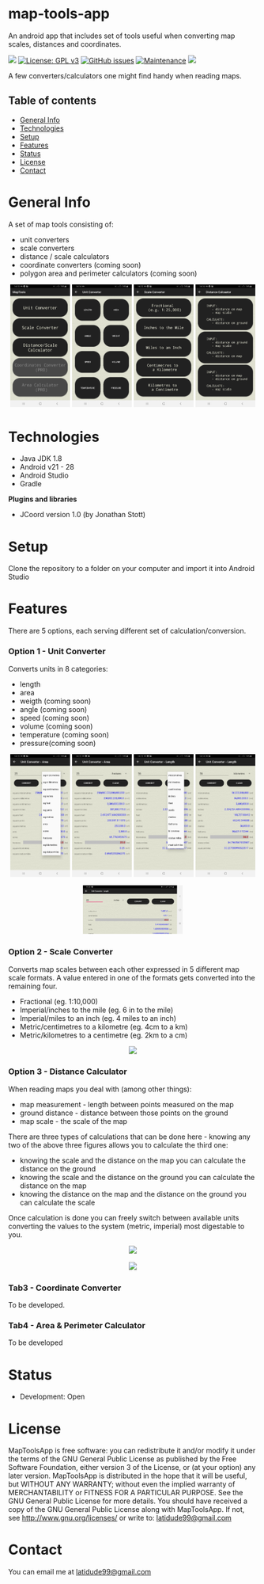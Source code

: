 # map-tools-app
An android app that includes set of tools useful when converting map scales, distances and coordinates.

[![](https://img.shields.io/badge/release-beta%200.25-blue.svg)](https://github.com/latidude99/map-tools-app)
[![License: GPL v3](https://img.shields.io/badge/license-GPLv3-blue.svg)](https://www.gnu.org/licenses/gpl-3.0)
[![GitHub issues](https://img.shields.io/badge/issues-open%200-greenred.svg)](https://github.com/latidude99/map-tools-app/issues/)
[![Maintenance](https://img.shields.io/badge/maintained-yes-green.svg)](https://github.com/latidude99/map-tools-app/graphs/commit-activity)
[![](https://img.shields.io/badge/%20$%20-buy%20me%20a%20coffe-yellow.svg)](https://www.buymeacoffee.com/zWn1I6bVf)


A few converters/calculators one might find handy when reading maps.


## Table of contents
* [General Info](#general-info)
* [Technologies](#technologies)
* [Setup](#setup)
* [Features](#features)
* [Status](#status)
* [License](#license)
* [Contact](#contact)

# General Info

A set of map tools consisting of:
 - unit converters
 - scale converters
 - distance / scale calculators
 - coordinate converters (coming soon)
 - polygon area and perimeter calculators (coming soon)

<p align="center">
	<img src="images/main.jpg" width=24%>
	<img src="images/units.jpg" width=24%>
	<img src="images/scales.jpg" width=24%>
	<img src="images/distance.jpg" width=24%>
</p>


# Technologies
- Java JDK 1.8
- Android v21 - 28
- Android Studio
- Gradle

**Plugins and libraries**
- JCoord version 1.0 (by Jonathan Stott)

# Setup

Clone the repository to a folder on your computer and import it into Android  Studio

# Features

There are 5 options, each serving different set of calculation/conversion.

### Option 1 - Unit Converter

Converts units in 8 categories:

 - length
 - area
 - weigth (coming soon)
 - angle (coming soon)
 - speed (coming soon)
 - volume (coming soon)
 - temperature (coming soon)
 - pressure(coming soon)

<p align="center">
	<img src="images/area1.jpg" width=24%>
	<img src="images/area2.jpg" width=24%>
	<img src="images/length2.jpg" width=24%>
	<img src="images/length3.jpg" width=24%>
</p>
<p align="center">
	<img src="images/length_land.jpg" width=40%>
</p>

### Option 2 - Scale Converter

Converts map scales between each other expressed in 5 different map scale formats.
A value entered in one of the formats gets converted into the remaining four.

 - Fractional (eg. 1:10,000)
 - Imperial/inches to the mile (eg. 6 in to the mile)
 - Imperial/miles to an inch (eg. 4 miles to an inch)
 - Metric/centimetres to a kilometre (eg. 4cm to a km)
 - Metric/kilometres to a centimetre (eg. 2km to a cm)

<p align="center">
	<img src="images/2222.JPG" width=100%>
</p>

### Option 3 - Distance Calculator

When reading maps you deal with (among other things):

 - map measurement - length between points measured on the map
 - ground distance - distance between those points on the ground
 - map scale - the scale of the map

There are three types of calculations that can be done here - knowing any two of the above three figures allows you to calculate the third one:
 - knowing the scale and the distance on the map you can calculate the distance on the ground
 - knowing the scale and the distance on the ground you can calculate the distance on the map
 - knowing the distance on the map and the distance on the ground you can calculate the scale

Once calculation is done you can freely switch between available units converting the values to the system (metric, imperial) most digestable to you.

<p align="center">
<img src="images/33333.png" width=100%>
</p>

<p align="center">
<img src="images/44444.JPG" width=100%>
</p>


### Tab3 - Coordinate Converter

  To be developed.

### Tab4 - Area & Perimeter Calculator

 To be developed


# Status
- Development: Open


# License
MapToolsApp is free software: you can redistribute it and/or modify it under the terms of the GNU General Public
License as published by the Free Software Foundation, either version 3 of the License, or (at your option) any later version.
MapToolsApp is distributed in the hope that it will be useful, but WITHOUT ANY WARRANTY; without even the implied warranty of  MERCHANTABILITY or FITNESS FOR A PARTICULAR PURPOSE.  See the GNU General Public License for more details.
You should have received a copy of the GNU General Public License along with MapToolsApp.  If not, see http://www.gnu.org/licenses/ or write to: latidude99@gmail.com

# Contact
You can email me at latidude99@gmail.com
